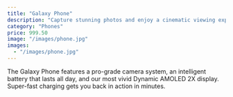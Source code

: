 ```yaml
---
title: "Galaxy Phone"
description: "Capture stunning photos and enjoy a cinematic viewing experience with the latest flagship."
category: "Phones"
price: 999.50
image: "/images/phone.jpg"
images:
  - "/images/phone.jpg"
---
```


The Galaxy Phone features a pro-grade camera system, an intelligent battery that lasts all day, and our most vivid Dynamic AMOLED 2X display. Super-fast charging gets you back in action in minutes.